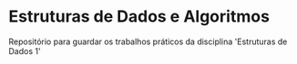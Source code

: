 # Estruturas de Dados e Algoritmos
 Repositório para guardar os trabalhos práticos da disciplina 'Estruturas de Dados 1'
